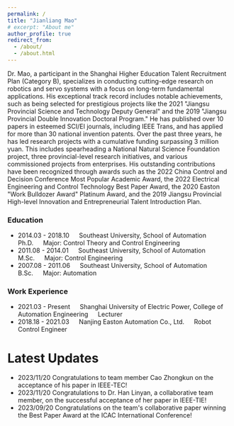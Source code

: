 ```yaml
---
permalink: /
title: "Jianliang Mao"
# excerpt: "About me"
author_profile: true
redirect_from: 
  - /about/
  - /about.html
---
```


Dr. Mao, a participant in the Shanghai Higher Education Talent Recruitment Plan (Category B), specializes in conducting cutting-edge research on robotics and servo systems with a focus on long-term fundamental applications. His exceptional track record includes notable achievements, such as being selected for prestigious projects like the 2021 "Jiangsu Provincial Science and Technology Deputy General" and the 2019 "Jiangsu Provincial Double Innovation Doctoral Program."
He has published over 10 papers in esteemed SCI/EI journals, including IEEE Trans, and has applied for more than 30 national invention patents. Over the past three years, he has led research projects with a cumulative funding surpassing 3 million yuan. This includes spearheading a National Natural Science Foundation project, three provincial-level research initiatives, and various commissioned projects from enterprises. His outstanding contributions have been recognized through awards such as the 2022 China Control and Decision Conference Most Popular Academic Award, the 2022 Electrical Engineering and Control Technology Best Paper Award, the 2020 Easton "Work Bulldozer Award" Platinum Award, and the 2019 Jiangsu Provincial High-level Innovation and Entrepreneurial Talent Introduction Plan.

### Education
- 2014.03 - 2018.10   Southeast University, School of Automation   Ph.D.   Major: Control Theory and Control Engineering
- 2011.08 - 2014.01   Southeast University, School of Automation   M.Sc.   Major: Control Engineering
- 2007.08 - 2011.06   Southeast University, School of Automation   B.Sc.   Major: Automation

### Work Experience
- 2021.03 - Present   Shanghai University of Electric Power, College of Automation Engineering   Lecturer
- 2018.18 - 2021.03   Nanjing Easton Automation Co., Ltd.   Robot Control Engineer

# Latest Updates
- 2023/11/20 Congratulations to team member Cao Zhongkun on the acceptance of his paper in IEEE-TEC!
- 2023/11/20 Congratulations to Dr. Han Linyan, a collaborative team member, on the successful acceptance of her paper in IEEE-TIE!
- 2023/09/20 Congratulations on the team's collaborative paper winning the Best Paper Award at the ICAC International Conference!
